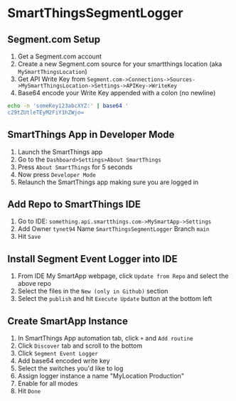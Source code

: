 # SmartThingsSegmentLogger

## Segment.com Setup
1. Get a Segment.com account
1. Create a new Segment.com source for your smartthings location (aka `MySmartThingsLocation`)
1. Get API Write Key from `Segment.com->Connections->Sources->MySmartThingsLocation->Settings->APIKey->WriteKey`
1. Base64 encode your Write Key appended with a colon (no newline)
```bash
echo -n 'someKey123abcXYZ:' | base64 '
c29tZUtleTEyM2FiY1hZWjo=
```
## SmartThings App in Developer Mode
1. Launch the SmartThings app
1. Go to the `Dashboard>Settings>About SmartThings`
1. Press `About SmartThings` for 5 seconds
1. Now press `Developer Mode`
1. Relaunch the SmartThings app making sure you are logged in

## Add Repo to SmartThings IDE
1. Go to IDE: `something.api.smartthings.com->MySmartApp->Settings`
1. Add Owner `tynet94` Name `SmartThingsSegmentLogger` Branch `main`
1. Hit `Save`

## Install Segment Event Logger into IDE
1. From IDE My SmartApp webpage, click `Update from Repo` and select the above repo
1. Select the files in the `New (only in Github)` section
1. Select the `publish` and hit `Execute Update` button at the bottom left

## Create SmartApp Instance
1. In SmartThings App automation tab, click `+` and `Add routine`
1. Click `Discover` tab and scroll to the bottom
1. Click `Segment Event Logger`
1. Add base64 encoded write key
1. Select the switches you'd like to log
1. Assign logger instance a name "MyLocation Production"
1. Enable for all modes
1. Hit `Done`

